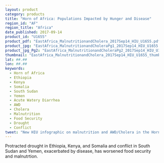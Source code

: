 ```yaml
---
layout: product
category: products
title: "Horn of Africa: Populations Impacted by Hunger and Disease"
region_id: "AF"
region_title: "Africa" 
date_published: 2017-09-14
product_id: "U1655"
product_pdf: "EastAfrica_MalnutritionandCholera_2017Sep14_HIU_U1655.pdf"
product_jpg: "EastAfrica_MalnutritionandCholeraPg1_2017Sep14_HIU_U1655.jpg"
product_jpg_Pg2: "EastAfrica_MalnutritionandCholeraPg2_2017Sep14_HIU_U1655.jpg"
thumbnail: "EastAfrica_MalnutritionandCholera_2017Sep14_HIU_U1655_thumb.jpg"
lat: ##.##
lon: ##.##
keywords:
  - Horn of Africa
  - Ethiopia
  - Kenya
  - Somalia
  - South Sudan
  - Yemen
  - Acute Watery Diarrhea
  - AWD
  - Cholera
  - Malnutrition
  - Food Security
  - Drought
  - Conflict
tweet: "New HIU infographic on malnutrition and AWD/Cholera in the Horn of Africa"
---
```

Protracted drought in Ethiopia, Kenya, and Somalia and conflict in South Sudan and Yemen, exacerbated by disease, has worsened food security and malnutrtion. 
